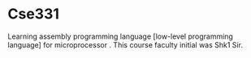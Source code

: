 # Cse331
Learning assembly programming language [low-level programming language] for microprocessor . This course faculty initial was Shk1 Sir. 
